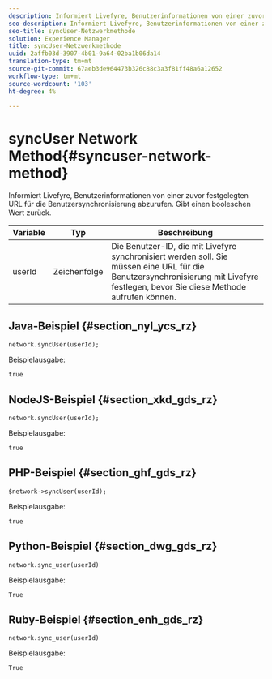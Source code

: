 ```yaml
---
description: Informiert Livefyre, Benutzerinformationen von einer zuvor festgelegten URL für die Benutzersynchronisierung abzurufen. Gibt einen booleschen Wert zurück.
seo-description: Informiert Livefyre, Benutzerinformationen von einer zuvor festgelegten URL für die Benutzersynchronisierung abzurufen. Gibt einen booleschen Wert zurück.
seo-title: syncUser-Netzwerkmethode
solution: Experience Manager
title: syncUser-Netzwerkmethode
uuid: 2affb03d-3907-4b01-9a64-02ba1b06da14
translation-type: tm+mt
source-git-commit: 67aeb3de964473b326c88c3a3f81ff48a6a12652
workflow-type: tm+mt
source-wordcount: '103'
ht-degree: 4%

---
```



# syncUser Network Method{#syncuser-network-method}

Informiert Livefyre, Benutzerinformationen von einer zuvor festgelegten URL für die Benutzersynchronisierung abzurufen. Gibt einen booleschen Wert zurück.

| Variable | Typ | Beschreibung |
|--- |--- |--- |
| userId | Zeichenfolge | Die Benutzer-ID, die mit Livefyre synchronisiert werden soll. Sie müssen eine URL für die Benutzersynchronisierung mit Livefyre festlegen, bevor Sie diese Methode aufrufen können. |

## Java-Beispiel {#section_nyl_ycs_rz}

```
network.syncUser(userId); 
```

Beispielausgabe:

```
true
```

## NodeJS-Beispiel {#section_xkd_gds_rz}

```
network.syncUser(userId); 
```

Beispielausgabe:

```
true
```

## PHP-Beispiel {#section_ghf_gds_rz}

```
$network->syncUser(userId); 
```

Beispielausgabe:

```
true
```

## Python-Beispiel {#section_dwg_gds_rz}

```
network.sync_user(userId) 
```

Beispielausgabe:

```
True
```

## Ruby-Beispiel {#section_enh_gds_rz}

```
network.sync_user(userId) 
```

Beispielausgabe:

```
True
```
